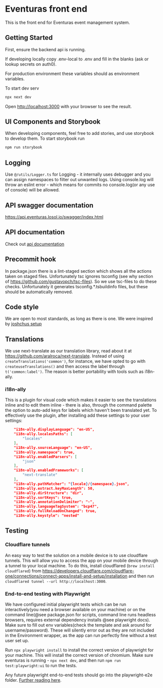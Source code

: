 # Eventuras front end

This is the front end for Eventuras event management system.

## Getting Started

First, ensure the backend api is running.

If developing locally copy .env-local to .env and fill in the blanks (ask or lookup secrets on auth0).

For production environment these variables should as environment variables.

To start dev serv

```bash
npx next dev
```

Open [http://localhost:3000](http://localhost:3000) with your browser to see the result.

## UI Components and Storybook

When developing components, feel free to add stories, and use storybook to develop them.
To start storybook run

```bash
npm run storybook
```

## Logging

Use `@/utils/Logger.ts` for Logging - it internally uses debugger and you can assign namespaces to filter out unwanted logs.
Using console.log will throw an eslint error - which means for commits no console.log(or any use of console) will be allowed.

## API swagger documentation

<https://api.eventuras.losol.io/swagger/index.html>

## API documentation

Check out [api documentation](src/utils/api/README.md)

## Precommit hook

In package.json there is a lint-staged section which shows all the actions taken on staged files.
Unfortunately tsc ignores tsconfig (see why section of <https://github.com/gustavopch/tsc-files>). So we use tsc-files to do these checks. Unfortunately it generates tsconfig.\*.tsbuildinfo files, but these should be automatically removed.

## Code style

We are open to most standards, as long as there is one. We were inspired by [joshchus setup](https://dev.to/joshchu/how-to-setup-prettier-eslint-husky-and-lint-staged-with-a-nextjs-and-typescript-project-i7b)

## Translations

We use next-translate as our translation library, read about it at <https://github.com/aralroca/next-translate>. Instead of using `createTranslations('common')`, for instance, we have opted to go with `createuseTranslations()` and then access the label through `t('common:label')`. The reason is better portability with tools such as i18n-ally.

### i18n-ally

This is a plugin for visual code which makes it easier to see the translations inline and to edit them inline - there is also, through the command palette the option to auto-add keys for labels which haven't been translated yet. To effectively use the plugin, after installing add these settings to your user settings:

```json
    "i18n-ally.displayLanguage": "en-US",
    "i18n-ally.localesPaths": [
        "locales"
    ],
    "i18n-ally.sourceLanguage": "en-US",
    "i18n-ally.namespace": true,
    "i18n-ally.enabledParsers": [
        "json"
    ],
    "i18n-ally.enabledFrameworks": [
        "next-translate"
    ],
    "i18n-ally.pathMatcher": "{locale}/{namespace}.json",
    "i18n-ally.extract.keyMaxLength": 50,
    "i18n-ally.dirStructure": "dir",
    "i18n-ally.sortKeys": true,
    "i18n-ally.annotationDelimiter": "-",
    "i18n-ally.languageTagSystem": "bcp47",
    "i18n-ally.fullReloadOnChanged": true,
    "i18n-ally.keystyle": "nested"
```

## Testing

### Cloudflare tunnels

An easy way to test the solution on a mobile device is to use cloudflare tunnels. This will allow you to access the app on your mobile device through a tunnel to your local machine. To do this, install cloudflared (`brew install cloudflared`) from <https://developers.cloudflare.com/cloudflare-one/connections/connect-apps/install-and-setup/installation> and then run `cloudflared tunnel --url http://localhost:3000`.

### End-to-end testing with Playwright

We have configured initial playwright tests which can be run interactively(you need a browser available on your machine) or on the command line(@see package.json for scripts, command line runs headless browsers, requires external dependency installs @see playwright docs). Make sure to fill out env variables(check the template and ask around for username/password). These will silently error out as they are not included in the Environment wrapper, as the app can run perfectly fine without a test user set up.

Run `npx playwright install` to install the correct version of playwright for your machine. This will install the correct version of chromium. Make sure eventuras is running - `npx next dev`, and then run `npm run test:playwright:ui` to run the tests.

Any future playwright end-to-end tests should go into the playwright-e2e folder. [Further reading here](playwright-e2e-/README.md).
